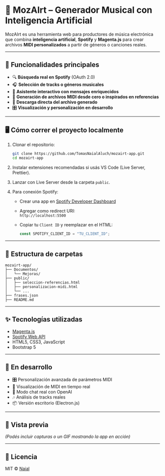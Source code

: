# 🎹 MozAIrt – Generador Musical con Inteligencia Artificial

MozAIrt es una herramienta web para productores de música electrónica que combina **inteligencia artificial**, **Spotify** y **Magenta.js** para crear archivos **MIDI personalizados** a partir de géneros o canciones reales.

---

## 🚀 Funcionalidades principales

- 🔍 **Búsqueda real en Spotify** (OAuth 2.0)
- 🎧 **Selección de tracks o géneros musicales**
- 🧠 **Asistente interactivo con mensajes enriquecidos**
- 🎼 **Generación de archivos MIDI desde cero o inspirados en referencias**
- 💾 **Descarga directa del archivo generado**
- 🎛️ **Visualización y personalización en desarrollo**

---

## 🖥️ Cómo correr el proyecto localmente

1. Clonar el repositorio:

   ```bash
   git clone https://github.com/TomasNaialAluch/mozairt-app.git
   cd mozairt-app
   ```

2. Instalar extensiones recomendadas si usás VS Code (Live Server, Prettier).

3. Lanzar con Live Server desde la carpeta `public`.

4. Para conexión Spotify:

   - Crear una app en [Spotify Developer Dashboard](https://developer.spotify.com/dashboard/)
   - Agregar como redirect URI:  
     `http://localhost:5500`

   - Copiar tu `Client ID` y reemplazar en el HTML:

     ```js
     const SPOTIFY_CLIENT_ID = "TU_CLIENT_ID";
     ```

---

## 📁 Estructura de carpetas

```
mozairt-app/
├── Documentos/
│   └── Mejoras/
├── public/
│   ├── seleccion-referencias.html
│   ├── personalizacion-midi.html
│   └── ...
├── frases.json
├── README.md
```

---

## ✨ Tecnologías utilizadas

- [Magenta.js](https://magenta.tensorflow.org/js)  
- [Spotify Web API](https://developer.spotify.com/documentation/web-api/)
- HTML5, CSS3, JavaScript
- Bootstrap 5

---

## 🧩 En desarrollo

- 🎛️ Personalización avanzada de parámetros MIDI
- 🎹 Visualización de MIDI en tiempo real
- 🎵 Modo chat real con OpenAI
- 🎶 Análisis de tracks reales
- 📦 Versión escritorio (Electron.js)

---

## 📸 Vista previa

*(Podés incluir capturas o un GIF mostrando la app en acción)*

---

## 📄 Licencia

MIT © [Naial](https://github.com/TomasNaialAluch)
